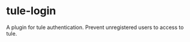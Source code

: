 tule-login
==========

A plugin for tule authentication. Prevent unregistered users to access to tule.
